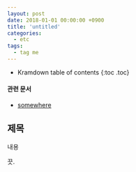 ```yaml
---
layout: post
date: 2018-01-01 00:00:00 +0900
title: 'untitled'
categories:
  - etc
tags:
  - tag me
---
```


* Kramdown table of contents
{:toc .toc}

#### 관련 문서

- [somewhere](/somewhere)

## 제목

내용

끗.
